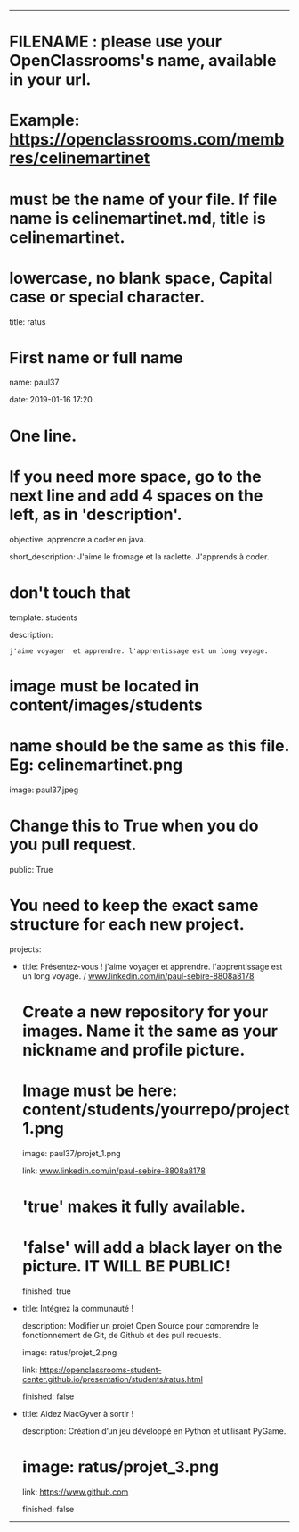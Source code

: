 ---


# FILENAME : please use your OpenClassrooms's name, available in your url.

# Example: https://openclassrooms.com/membres/celinemartinet

# must be the name of your file. If file name is celinemartinet.md, title is celinemartinet.

# lowercase, no blank space, Capital case or special character.

title: ratus


# First name or full name

name: paul37

date: 2019-01-16 17:20


# One line.

# If you need more space, go to the next line and add 4 spaces on the left, as in 'description'.

objective: apprendre a coder en java.

short_description: J'aime le fromage  et la raclette. J'apprends à coder.


# don't touch that

template: students

description:

    j'aime voyager  et apprendre. l'apprentissage est un long voyage.


# image must be located in content/images/students

# name should be the same as this file. Eg: celinemartinet.png

image: paul37.jpeg


# Change this to True when you do you pull request.

public: True


# You need to keep the exact same structure for each new project.

projects:

  - title: Présentez-vous !
    j'aime voyager  et apprendre. l'apprentissage est un long voyage. / www.linkedin.com/in/paul-sebire-8808a8178
    # Create a new repository for your images. Name it the same as your nickname and profile picture.

    # Image must be here: content/students/yourrepo/project1.png

    image: paul37/projet_1.png

    link: www.linkedin.com/in/paul-sebire-8808a8178
    # 'true' makes it fully available.

    # 'false' will add a black layer on the picture. IT WILL BE PUBLIC!

    finished: true

  - title: Intégrez la communauté !

    description: Modifier un projet Open Source pour comprendre le fonctionnement de Git, de Github et des pull requests. 

    image: ratus/projet_2.png

    link: https://openclassrooms-student-center.github.io/presentation/students/ratus.html

    finished: false

  - title: Aidez MacGyver à sortir !

    description: Création d’un jeu développé en Python et utilisant PyGame.

    # image: ratus/projet_3.png

    link: https://www.github.com

    finished: false

---